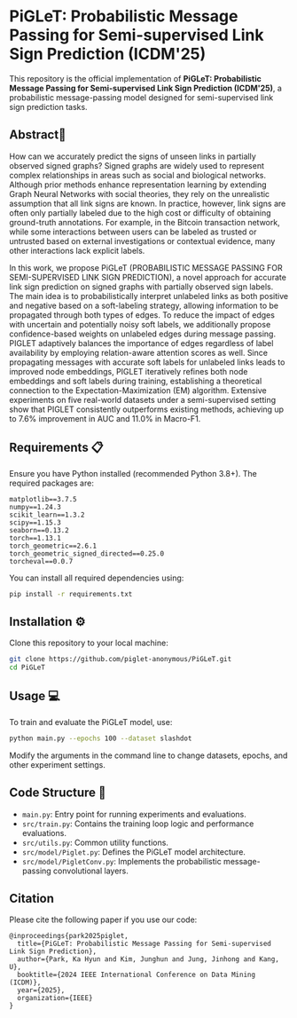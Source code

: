 # PiGLeT: Probabilistic Message Passing for Semi-supervised Link Sign Prediction (ICDM'25)

This repository is the official implementation of **PiGLeT: Probabilistic Message Passing for Semi-supervised Link Sign Prediction (ICDM'25)**, a probabilistic message-passing model designed for semi-supervised link sign prediction tasks.

## Abstract📌
How can we accurately predict the signs of unseen links in partially observed signed graphs? Signed graphs are widely used to represent complex relationships in areas such as social and biological networks. Although prior methods enhance representation learning by extending Graph Neural Networks
with social theories, they rely on the unrealistic assumption that all link signs are known. In practice, however, link signs are often only partially labeled due to the high cost or difficulty of obtaining ground-truth annotations. For example, in the Bitcoin transaction network, while some interactions between users can be labeled as trusted or untrusted based on external investigations or contextual evidence, many other interactions lack explicit labels.

In this work, we propose PiGLeT (PROBABILISTIC MESSAGE PASSING FOR SEMI-SUPERVISED LINK SIGN PREDICTION), a novel approach for accurate link sign prediction on signed graphs with partially observed sign labels. The main idea is to probabilistically interpret unlabeled links as both positive and
negative based on a soft-labeling strategy, allowing information to be propagated through both types of edges. To reduce the impact of edges with uncertain and potentially noisy soft labels, we additionally propose confidence-based weights on unlabeled edges during message passing. PIGLET adaptively balances the importance of edges regardless of label availability by employing relation-aware attention scores as well. Since propagating messages with accurate soft labels for unlabeled links leads to improved node embeddings, PIGLET iteratively refines both node embeddings and soft labels during training, establishing a theoretical connection to the Expectation-Maximization (EM) algorithm. Extensive experiments on five real-world datasets
under a semi-supervised setting show that PIGLET consistently outperforms existing methods, achieving up to 7.6% improvement in AUC and 11.0% in Macro-F1.

## Requirements 📋

Ensure you have Python installed (recommended Python 3.8+). The required packages are:

```
matplotlib==3.7.5
numpy==1.24.3
scikit_learn==1.3.2
scipy==1.15.3
seaborn==0.13.2
torch==1.13.1
torch_geometric==2.6.1
torch_geometric_signed_directed==0.25.0
torcheval==0.0.7
```

You can install all required dependencies using:

```bash
pip install -r requirements.txt
```

## Installation ⚙️

Clone this repository to your local machine:

```bash
git clone https://github.com/piglet-anonymous/PiGLeT.git
cd PiGLeT
```

## Usage 💻

To train and evaluate the PiGLeT model, use:

```bash
python main.py --epochs 100 --dataset slashdot
```

Modify the arguments in the command line to change datasets, epochs, and other experiment settings.

## Code Structure 📂

* `main.py`: Entry point for running experiments and evaluations.
* `src/train.py`: Contains the training loop logic and performance evaluations.
* `src/utils.py`: Common utility functions.
* `src/model/Piglet.py`: Defines the PiGLeT model architecture.
* `src/model/PigletConv.py`: Implements the probabilistic message-passing convolutional layers.



## Citation

Please cite the following paper if you use our code:
```
@inproceedings{park2025piglet,
  title={PiGLeT: Probabilistic Message Passing for Semi-supervised Link Sign Prediction},
  author={Park, Ka Hyun and Kim, Junghun and Jung, Jinhong and Kang, U},
  booktitle={2024 IEEE International Conference on Data Mining (ICDM)},
  year={2025},
  organization={IEEE}
}
```
